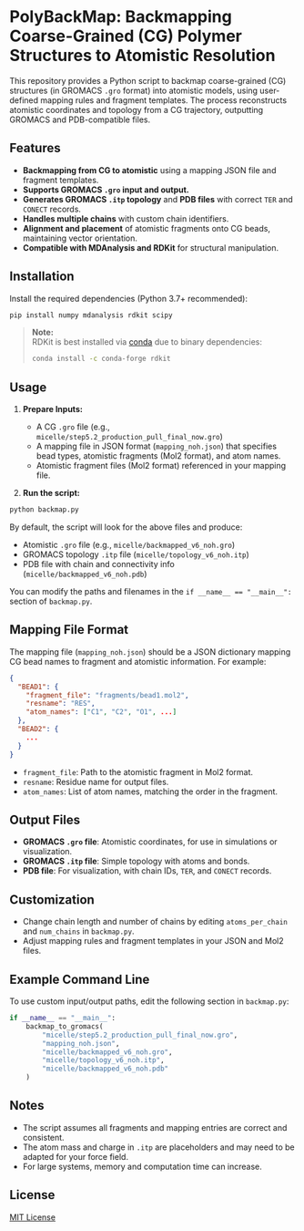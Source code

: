 # PolyBackMap: Backmapping Coarse-Grained (CG) Polymer Structures to Atomistic Resolution

This repository provides a Python script to backmap coarse-grained (CG) structures (in GROMACS `.gro` format) into atomistic models, using user-defined mapping rules and fragment templates. The process reconstructs atomistic coordinates and topology from a CG trajectory, outputting GROMACS and PDB-compatible files.

## Features

- **Backmapping from CG to atomistic** using a mapping JSON file and fragment templates.
- **Supports GROMACS `.gro` input and output.**
- **Generates GROMACS `.itp` topology** and **PDB files** with correct `TER` and `CONECT` records.
- **Handles multiple chains** with custom chain identifiers.
- **Alignment and placement** of atomistic fragments onto CG beads, maintaining vector orientation.
- **Compatible with MDAnalysis and RDKit** for structural manipulation.

## Installation

Install the required dependencies (Python 3.7+ recommended):

```bash
pip install numpy mdanalysis rdkit scipy
```

> **Note:**  
> RDKit is best installed via [conda](https://anaconda.org/conda-forge/rdkit) due to binary dependencies:
> ```bash
> conda install -c conda-forge rdkit
> ```

## Usage

1. **Prepare Inputs:**
   - A CG `.gro` file (e.g., `micelle/step5.2_production_pull_final_now.gro`)
   - A mapping file in JSON format (`mapping_noh.json`) that specifies bead types, atomistic fragments (Mol2 format), and atom names.
   - Atomistic fragment files (Mol2 format) referenced in your mapping file.

2. **Run the script:**

```bash
python backmap.py
```

By default, the script will look for the above files and produce:
- Atomistic `.gro` file (e.g., `micelle/backmapped_v6_noh.gro`)
- GROMACS topology `.itp` file (`micelle/topology_v6_noh.itp`)
- PDB file with chain and connectivity info (`micelle/backmapped_v6_noh.pdb`)

You can modify the paths and filenames in the `if __name__ == "__main__":` section of `backmap.py`.

## Mapping File Format

The mapping file (`mapping_noh.json`) should be a JSON dictionary mapping CG bead names to fragment and atomistic information. For example:

```json
{
  "BEAD1": {
    "fragment_file": "fragments/bead1.mol2",
    "resname": "RES",
    "atom_names": ["C1", "C2", "O1", ...]
  },
  "BEAD2": {
    ...
  }
}
```

- `fragment_file`: Path to the atomistic fragment in Mol2 format.
- `resname`: Residue name for output files.
- `atom_names`: List of atom names, matching the order in the fragment.

## Output Files

- **GROMACS `.gro` file**: Atomistic coordinates, for use in simulations or visualization.
- **GROMACS `.itp` file**: Simple topology with atoms and bonds.
- **PDB file**: For visualization, with chain IDs, `TER`, and `CONECT` records.

## Customization

- Change chain length and number of chains by editing `atoms_per_chain` and `num_chains` in `backmap.py`.
- Adjust mapping rules and fragment templates in your JSON and Mol2 files.

## Example Command Line

To use custom input/output paths, edit the following section in `backmap.py`:

```python
if __name__ == "__main__":
    backmap_to_gromacs(
        "micelle/step5.2_production_pull_final_now.gro",
        "mapping_noh.json",
        "micelle/backmapped_v6_noh.gro",
        "micelle/topology_v6_noh.itp",
        "micelle/backmapped_v6_noh.pdb"
    )
```

## Notes

- The script assumes all fragments and mapping entries are correct and consistent.
- The atom mass and charge in `.itp` are placeholders and may need to be adapted for your force field.
- For large systems, memory and computation time can increase.

## License

[MIT License](LICENSE)
